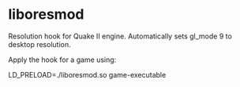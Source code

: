 # liboresmod
Resolution hook for Quake II engine. Automatically sets gl_mode 9 to desktop resolution. 

Apply the hook for a game using:

LD_PRELOAD=./liboresmod.so game-executable
